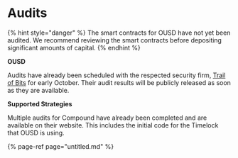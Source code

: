 # Audits

{% hint style="danger" %}
The smart contracts for OUSD have not yet been audited. We recommend reviewing the smart contracts before depositing significant amounts of capital.
{% endhint %}

**OUSD**

Audits have already been scheduled with the respected security firm, [Trail of Bits](https://www.trailofbits.com/) for early October. Their audit results will be publicly released as soon as they are available.

**Supported Strategies**

Multiple audits for Compound have already been completed and are available on their website. This includes the initial code for the Timelock that OUSD is using.

{% page-ref page="untitled.md" %}





